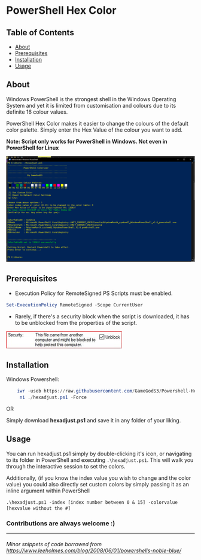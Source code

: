 # PowerShell Hex Color

## Table of Contents
- [About](#about)
- [Prerequisites](#prerequisites)
- [Installation](#installation)
- [Usage](#usage)

## About
Windows PowerShell is the strongest shell in the Windows Operating System and yet it is limited from customisation and colours due to its definite 16 colour values.

PowerShell Hex Color makes it easier to change the colours of the default color palette. Simply enter the Hex Value of the colour you want to add.

__Note: Script only works for PowerShell in Windows. Not even in PowerShell for Linux__

![PowerShell-Colorizer](./img/Colorizer.png)

## Prerequisites
- Execution Policy for RemoteSigned PS Scripts must be enabled.
```powershell
Set-ExecutionPolicy RemoteSigned -Scope CurrentUser
```

- Rarely, if there's a security block when the script is downloaded, it has to be unblocked from the properties of the script.

![Security Unblock](./img/security.jpg)

## Installation


Windows Powershell:
```powershell
    iwr -useb https://raw.githubusercontent.com/GameGodS3/Powershell-Hex-Color/main/hexadjust.ps1 |`
     ni ./hexadjust.ps1 -Force
```

OR

Simply download __hexadjust.ps1__ and save it in any folder of your liking. 


## Usage

You can run hexadjust.ps1 simply by double-clicking it's icon, or navigating to its folder in PowerShell and executing `.\hexadjust.ps1`. This will walk you through the interactive session to set the colors.

Additionally, (if you know the index value you wish to change and the color value) you could also directly set custom colors by simply passing it as an inline argument within PowerShell
```
.\hexadjust.ps1 -index [index number between 0 & 15] -colorvalue [hexvalue without the #]
```


### Contributions are always welcome :)


---
###### Minor snippets of code borrowed from https://www.leeholmes.com/blog/2008/06/01/powershells-noble-blue/
